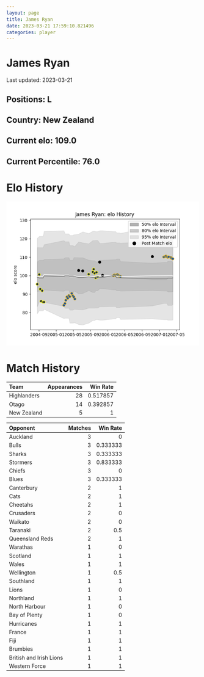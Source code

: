 ```yaml
---  
layout: page  
title: James Ryan  
date: 2023-03-21 17:59:10.821496  
categories: player  
---
```

# James Ryan


Last updated: 2023-03-21
## Positions: L

## Country: New Zealand

## Current elo: 109.0

## Current Percentile: 76.0

# Elo History


![elo history](history_JamesRyan.png)
# Match History


| Team        |   Appearances |   Win Rate |
|:------------|--------------:|-----------:|
| Highlanders |            28 |   0.517857 |
| Otago       |            14 |   0.392857 |
| New Zealand |             5 |   1        |

| Opponent                |   Matches |   Win Rate |
|:------------------------|----------:|-----------:|
| Auckland                |         3 |   0        |
| Bulls                   |         3 |   0.333333 |
| Sharks                  |         3 |   0.333333 |
| Stormers                |         3 |   0.833333 |
| Chiefs                  |         3 |   0        |
| Blues                   |         3 |   0.333333 |
| Canterbury              |         2 |   1        |
| Cats                    |         2 |   1        |
| Cheetahs                |         2 |   1        |
| Crusaders               |         2 |   0        |
| Waikato                 |         2 |   0        |
| Taranaki                |         2 |   0.5      |
| Queensland Reds         |         2 |   1        |
| Warathas                |         1 |   0        |
| Scotland                |         1 |   1        |
| Wales                   |         1 |   1        |
| Wellington              |         1 |   0.5      |
| Southland               |         1 |   1        |
| Lions                   |         1 |   0        |
| Northland               |         1 |   1        |
| North Harbour           |         1 |   0        |
| Bay of Plenty           |         1 |   0        |
| Hurricanes              |         1 |   1        |
| France                  |         1 |   1        |
| Fiji                    |         1 |   1        |
| Brumbies                |         1 |   1        |
| British and Irish Lions |         1 |   1        |
| Western Force           |         1 |   1        |